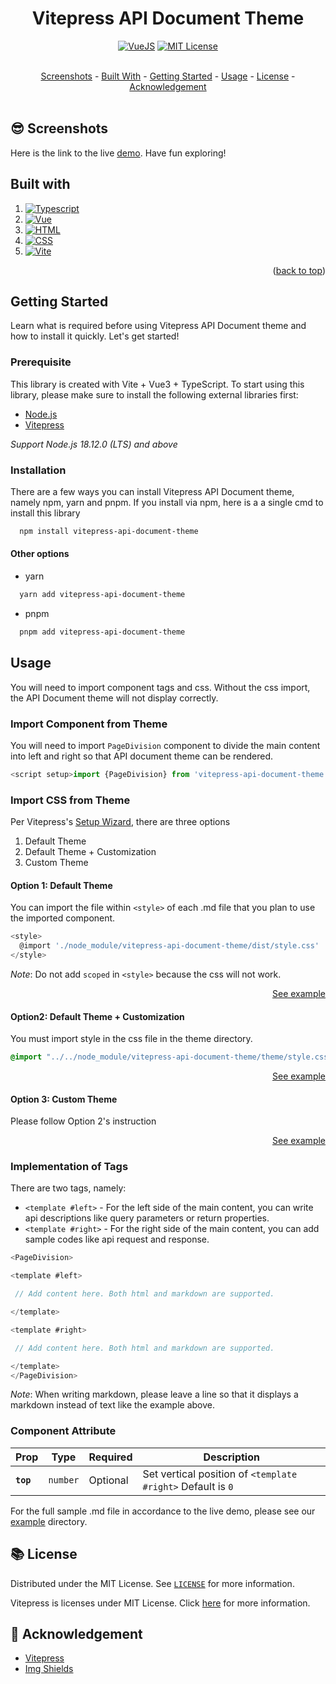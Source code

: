 <a id="readme-top"></a>

<div align="center">
  <h1>Vitepress API Document Theme</h1>

[![VueJS](https://img.shields.io/badge/VueJS-3.0.x-%2341B883)][vue-url]
[![MIT License](https://img.shields.io/badge/License-MIT-green.svg)](https://github.com/logicspark/awesome-social-button/blob/main/LICENSE)

</div>
<br/>
<div align="center">
<a href="#sunglasses-with">Screenshots</a> -
<a href="#built-with">Built With</a> -
<a href="#getting-started">Getting Started</a> -
<a href="#fire-usage">Usage</a> -
<a href="#books-license">License</a> -
<a href="#pray-acknowledgement">Acknowledgement</a>
</div>

<br/>

## :sunglasses: Screenshots

Here is the link to the live [demo](). Have fun exploring!

## Built with

1. [![Typescript][typescript]][typescript-url]
2. [![Vue][vue]][vue-url]
3. [![HTML][html]][html-url]
4. [![CSS][css]][css-url]
5. [![Vite][vite]][vite-url]

<p align="right">(<a href="#readme-top">back to top</a>)

## Getting Started

Learn what is required before using Vitepress API Document theme and how to install it quickly. Let's get started!

### Prerequisite

This library is created with Vite + Vue3 + TypeScript. To start using this library, please make sure to install the following external libraries first:

- [Node.js](https://nodejs.org/en)
- [Vitepress](https://vitepress.dev/)

_Support Node.js 18.12.0 (LTS) and above_

### Installation

There are a few ways you can install Vitepress API Document theme, namely npm, yarn and pnpm. If you install via npm, here is a a single cmd to install this library

```sh
  npm install vitepress-api-document-theme
```

#### Other options

- yarn

```sh
  yarn add vitepress-api-document-theme
```

- pnpm

```sh
  pnpm add vitepress-api-document-theme
```

## Usage

You will need to import component tags and css. Without the css import, the API Document theme will not display correctly.

### Import Component from Theme

You will need to import `PageDivision` component to divide the main content into left and right so that API document theme can be rendered.

```js
<script setup>import {PageDivision} from 'vitepress-api-document-theme'</script>
```

### Import CSS from Theme

Per Vitepress's [Setup Wizard](https://vitepress.dev/guide/getting-started#setup-wizard), there are three options

1. Default Theme
2. Default Theme + Customization
3. Custom Theme

#### Option 1: Default Theme

You can import the file within `<style>` of each .md file that you plan to use the imported component.

```js
<style>
  @import './node_module/vitepress-api-document-theme/dist/style.css'
</style>
```

_Note_: Do not add `scoped` in `<style>` because the css will not work.

<div align="right">

[See example](https://github.com/logicspark/vitepress-api-document-theme/blob/main/example/default-theme/index.md?plain=1)

</div>

#### Option2: Default Theme + Customization

You must import style in the css file in the theme directory.

```css
@import "../../node_module/vitepress-api-document-theme/theme/style.css";
```

<div align="right">

[See example](https://github.com/logicspark/vitepress-api-document-theme/blob/main/example/default-theme-and-custom/.vitepress/theme/style.css)

</div>

#### Option 3: Custom Theme

Please follow Option 2's instruction

<div align="right">

[See example](https://github.com/logicspark/vitepress-api-document-theme/blob/main/example/custom-theme/.vitepress/theme/style.css)

</div>

### Implementation of Tags

There are two tags, namely:

- `<template #left>` - For the left side of the main content, you can write api descriptions like query parameters or return properties.
- `<template #right>` - For the right side of the main content, you can add sample codes like api request and response.

```js
<PageDivision>

<template #left>

 // Add content here. Both html and markdown are supported.

</template>

<template #right>

 // Add content here. Both html and markdown are supported.

</template>
</PageDivision>
```

_Note_: When writing markdown, please leave a line so that it displays a markdown instead of text like the example above.

### Component Attribute

| Prop      | Type     | Required | Description                                                 |
| --------- | -------- | -------- | ----------------------------------------------------------- |
| **`top`** | `number` | Optional | Set vertical position of `<template #right>` Default is `0` |

For the full sample .md file in accordance to the live demo, please see our [example](https://github.com/logicspark/vitepress-api-document-theme/tree/main/example/default-theme-and-custom) directory.

## :books: License

Distributed under the MIT License. See [`LICENSE`](https://github.com/logicspark/vitepress-api-document-theme/blob/main/LICENSE) for more information.

Vitepress is licenses under MIT License. Click [here](https://github.com/vuejs/vitepress/blob/main/LICENSE) for more information.

## :pray: Acknowledgement

- [Vitepress](https://vitepress.dev/)
- [Img Shields](https://shields.io)

[Vitepress-url]: https://vitepress.dev/
[TypeScript]: https://img.shields.io/badge/typescript-007ACC?style=for-the-badge&logo=typescript&logoColor=white
[typescript-url]: https://www.typescriptlang.org/
[Html]: https://img.shields.io/badge/html5-%23E34F26.svg?style=for-the-badge&logo=html5&logoColor=white
[html-url]: https://www.w3schools.com/html/
[Css]: https://img.shields.io/badge/css3-%231572B6.svg?style=for-the-badge&logo=css3&logoColor=white
[css-url]: https://www.w3schools.com/css/
[Vue]: https://img.shields.io/badge/vue.js-42B883?style=for-the-badge&logo=vuedotjs&logoColor=white
[Vue-url]: https://vuejs.org/
[Vite]: https://img.shields.io/badge/vite-%23646CFF.svg?style=for-the-badge&logo=vite&logoColor=white
[vite-url]: https://vitejs.dev/
[package-url]: https://www.npmjs.com/package/awesome-social-button
